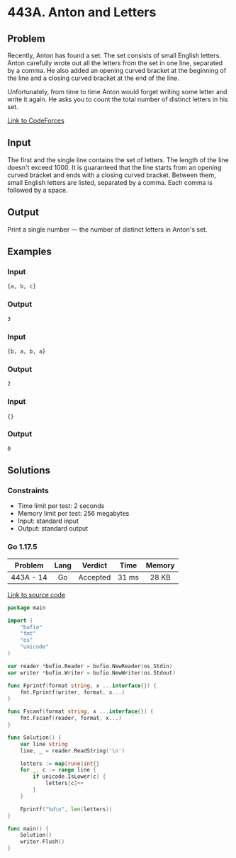 # 443A. Anton and Letters

## Problem

Recently, Anton has found a set. The set consists of small English letters. Anton carefully wrote out all the letters from the set in one line, separated by a comma. He also added an opening curved bracket at the beginning of the line and a closing curved bracket at the end of the line.

Unfortunately, from time to time Anton would forget writing some letter and write it again. He asks you to count the total number of distinct letters in his set.

[Link to CodeForces](https://codeforces.com/problemset/problem/443/A)

## Input

The first and the single line contains the set of letters. The length of the line doesn't exceed 1000. It is guaranteed that the line starts from an opening curved bracket and ends with a closing curved bracket. Between them, small English letters are listed, separated by a comma. Each comma is followed by a space.

## Output

Print a single number — the number of distinct letters in Anton's set.

## Examples

### Input

```
{a, b, c}
```

### Output

```
3
```

### Input

```
{b, a, b, a}
```

### Output

```
2
```

### Input

```
{}
```

### Output

```
0
```

## Solutions

### Constraints

  - Time limit per test: 2 seconds
  - Memory limit per test: 256 megabytes
  - Input: standard input
  - Output: standard output

### Go 1.17.5

|  Problem  |    Lang   |  Verdict | Time  | Memory |
|:---------:|:---------:|:--------:|:-----:|:------:|
| 443A - 14 |     Go    | Accepted | 31 ms | 28 KB  |

[Link to source code](solution.go)

```go
package main

import (
	"bufio"
	"fmt"
	"os"
	"unicode"
)

var reader *bufio.Reader = bufio.NewReader(os.Stdin)
var writer *bufio.Writer = bufio.NewWriter(os.Stdout)

func Fprintf(format string, x ...interface{}) {
	fmt.Fprintf(writer, format, x...)
}

func Fscanf(format string, x ...interface{}) {
	fmt.Fscanf(reader, format, x...)
}

func Solution() {
	var line string
	line, _ = reader.ReadString('\n')

	letters := map[rune]int{}
	for _, c := range line {
		if unicode.IsLower(c) {
			letters[c]++
		}
	}

	Fprintf("%d\n", len(letters))
}

func main() {
	Solution()
	writer.Flush()
}
```
